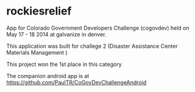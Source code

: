 rockiesrelief
=============

App for Colorado Government Developers Challenge (cogovdev) held on May 17 - 18 2014 at galvanize in denver.

This application was built for challege 2 (Disaster Assistance Center Materials Management )

This project won the 1st place in this category

The companion android app is at https://github.com/PaulTR/CoGovDevChallengeAndroid
